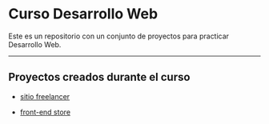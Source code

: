 # Curso Desarrollo Web

Este es un repositorio con un conjunto de proyectos para practicar Desarrollo Web.

------------

## Proyectos creados durante el curso

- [sitio freelancer](https://first-web-project-loopcrack-curse.netlify.app/)

- [front-end store](https://frontend-store-loopcrack-mentory.netlify.app/)
